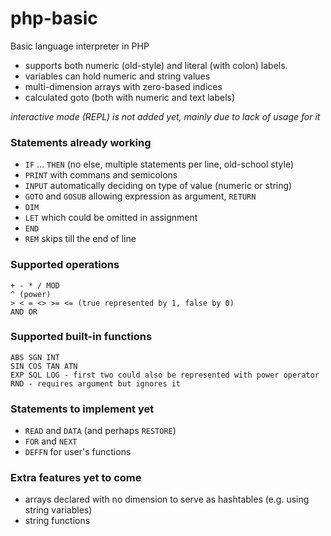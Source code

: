 # php-basic
Basic language interpreter in PHP

- supports both numeric (old-style) and literal (with colon) labels.
- variables can hold numeric and string values
- multi-dimension arrays with zero-based indices
- calculated goto (both with numeric and text labels)

_interactive mode (REPL) is not added yet, mainly due to lack of usage for it_

### Statements already working

- `IF` ... `THEN` (no else, multiple statements per line, old-school style)
- `PRINT` with commans and semicolons
- `INPUT` automatically deciding on type of value (numeric or string)
- `GOTO` and `GOSUB` allowing expression as argument, `RETURN`
- `DIM`
- `LET` which could be omitted in assignment
- `END`
- `REM` skips till the end of line

### Supported operations

    + - * / MOD
    ^ (power)
    > < = <> >= <= (true represented by 1, false by 0)
    AND OR

### Supported built-in functions

    ABS SGN INT
    SIN COS TAN ATN
    EXP SQL LOG - first two could also be represented with power operator
    RND - requires argument but ignores it

### Statements to implement yet

- `READ` and `DATA` (and perhaps `RESTORE`)
- `FOR` and `NEXT`
- `DEFFN` for user's functions

### Extra features yet to come
- arrays declared with no dimension to serve as hashtables (e.g. using string variables)
- string functions
